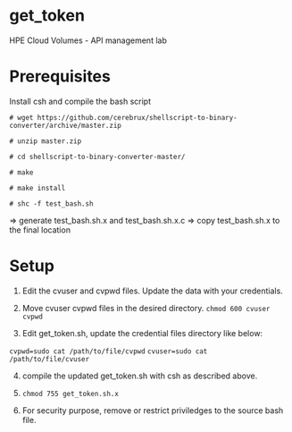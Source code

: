 # get_token
HPE Cloud Volumes - API management lab

# Prerequisites
Install csh and compile the bash script

`# wget https://github.com/cerebrux/shellscript-to-binary-converter/archive/master.zip`

`# unzip master.zip`

`# cd shellscript-to-binary-converter-master/`

`# make`

`# make install`

`# shc -f test_bash.sh`

=> generate test_bash.sh.x and test_bash.sh.x.c
=> copy test_bash.sh.x to the final location

# Setup
1. Edit the cvuser and cvpwd files. Update the data with your credentials. 

2. Move cvuser cvpwd files in the desired directory. `chmod 600 cvuser cvpwd`

3. Edit get_token.sh, update the credential files directory like below:

`cvpwd=sudo cat /path/to/file/cvpwd`
`cvuser=sudo cat /path/to/file/cvuser`

4. compile the updated get_token.sh with csh as described above.

5. `chmod 755 get_token.sh.x`

6. For security purpose, remove or restrict priviledges to the source bash file.

